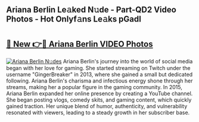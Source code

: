 ## Ariana Berlin Le𝚊ked N𝚞de - Part-QD2 Video Photos - Hot Onlyf𝚊ns Le𝚊ks pGadI

# <h2><a href="http://ab85646.deff.icu/?id=Ariana+Berlin">🔗 New 👉🔴 Ariana Berlin VIDEO Photos</a></h2>

[![Ariana Berlin N𝚞des](https://i.imgur.com/rIISA9y.gif)](http://ab85646.deff.icu/?id=Ariana+Berlin)
Ariana Berlin's journey into the world of social media began with her love for gaming. She started streaming on Twitch under the username "GingerBreaker" in 2013, where she gained a small but dedicated following. Ariana Berlin's charisma and infectious energy shone through her streams, making her a popular figure in the gaming community. In 2015, Ariana Berlin expanded her online presence by creating a YouTube channel. She began posting vlogs, comedy skits, and gaming content, which quickly gained traction. Her unique blend of humor, authenticity, and vulnerability resonated with viewers, leading to a steady growth in her subscriber base.
